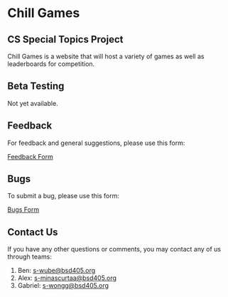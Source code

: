 # Chill Games
## CS Special Topics Project
Chill Games is a website that will host a variety of games as well as leaderboards for competition.

## Beta Testing
Not yet available.

## Feedback
For feedback and general suggestions, please use this form:

[Feedback Form](https://forms.office.com/r/s4wxiKKf0y)

## Bugs
To submit a bug, please use this form:

[Bugs Form](https://forms.office.com/r/hMTaKXHguu)

## Contact Us
If you have any other questions or comments, you may contact any of us through teams:
1. Ben: s-wube@bsd405.org
2. Alex: s-minascurtaa@bsd405.org
3. Gabriel: s-wongg@bsd405.org

